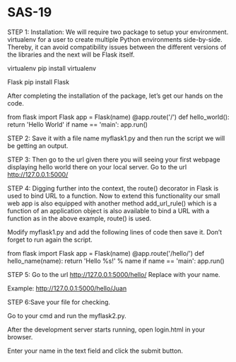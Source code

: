 # SAS-19
STEP 1: Installation: We will require two package to setup your environment. virtualenv for a user to create multiple Python environments side-by-side. Thereby, it can avoid compatibility issues between the different versions of the libraries and the next will be Flask itself.

virtualenv pip install virtualenv

Flask pip install Flask

After completing the installation of the package, let’s get our hands on the code.

from flask import Flask app = Flask(name) @app.route('/') def hello_world(): return 'Hello World' if name == 'main': app.run()

STEP 2: Save it with a file name myflask1.py and then run the script we will be getting an output.

STEP 3: Then go to the url given there you will seeing your first webpage displaying hello world there on your local server. Go to the url http://127.0.0.1:5000/

STEP 4: Digging further into the context, the route() decorator in Flask is used to bind URL to a function. Now to extend this functionality our small web app is also equipped with another method add_url_rule() which is a function of an application object is also available to bind a URL with a function as in the above example, route() is used.

Modify myflask1.py and add the following lines of code then save it. Don’t forget to run again the script.

from flask import Flask app = Flask(name) @app.route('/hello/') def hello_name(name): return 'Hello %s!' % name if name == 'main': app.run()

STEP 5: Go to the url http://127.0.0.1:5000/hello/ Replace with your name.

Example: http://127.0.0.1:5000/hello/Juan

STEP 6:Save your file for checking.

Go to your cmd and run the myflask2.py.

After the development server starts running, open login.html in your browser.

Enter your name in the text field and click the submit button.
